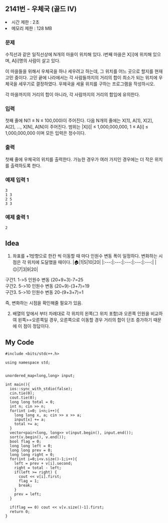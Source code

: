## 2141번 - 우체국 (골드 IV)
<li>시간 제한 : 2초</li>
<li>메모리 제한 : 128 MB</li>

### 문제
수직선과 같은 일직선상에 N개의 마을이 위치해 있다. 
  i번째 마을은 X[i]에 위치해 있으며, A[i]명의 사람이 살고 있다.<br>

이 마을들을 위해서 우체국을 하나 세우려고 하는데,
  그 위치를 어느 곳으로 할지를 현재 고민 중이다.
  고민 끝에 나라에서는 각 사람들까지의 거리의 합이 최소가
  되는 위치에 우체국을 세우기로 결정하였다. 우체국을 세울 위치를 구하는 프로그램을 작성하시오.<br>

각 마을까지의 거리의 합이 아니라, 각 사람까지의 거리의 합임에 유의한다.<br>

### 입력
첫째 줄에 N(1 ≤ N ≤ 100,000)이 주어진다. 다음 N개의 줄에는 X[1], A[1], X[2], A[2], …, X[N], A[N]이 주어진다. 
  범위는 |X[i]| ≤ 1,000,000,000, 1 ≤ A[i] ≤ 1,000,000,000 이며 모든 입력은 정수이다.<br>
  
### 출력
첫째 줄에 우체국의 위치를 출력한다. 가능한 경우가 여러 가지인 경우에는 더 작은 위치를 출력하도록 한다.<br>



### 예제 입력 1
```
3
1 3
2 5
3 3
```
### 예제 출력 1
```
2
```

## Idea
1. 좌표를 +1방향으로 한칸 씩 이동할 때 마다 인원수 변동 폭이 일정하다. 변화하는 시점은 각 위치에 도달했을 때이다.
|🏠|1|5|10|20|
|:---:|:---:|:---:|:---:|:---:|
|😐|7|3|9|20|

구간1. 1->5 인원수 변동 (20+9+3)-7=25<br>
구간2. 5->10 인원수 변동 (20+9)-(3+7)=19<br>
구간3. 5->10 인원수 변동 20-(9+3+7)=1<br>

즉, 변화하는 시점을 확인해줄 필요가 있음.<br>

2. 배열의 앞에서 부터 차례대로 각 위치의 왼쪽(그 위치 포함)과 오른쪽 인원을 비교하여 왼쪽>=오른쪽일 경우, 오른쪽으로 이동할 경우 거리의 합이 단조 증가하기 때문에 이 점이 정답이다.

  

## My Code
```
#include <bits/stdc++.h>

using namespace std;


unordered_map<long,long> input;

int main(){
  ios::sync_with_stdio(false);
  cin.tie(0);
  cout.tie(0);
  long long total = 0;
  int n; cin >> n;
  for(int i=0; i<n;i++){
    long long x, a; cin >> x >> a;
    input[x] += a;
    total += a;
  }
  vector<pair<long, long>> v(input.begin(), input.end());
  sort(v.begin(), v.end());
  bool flag = 0;
  long long left = 0;
  long long prev = 0;
  long long right = 0;
  for(int i=0;i<v.size()-1;i++){
    left = prev + v[i].second;
    right = total - left;
    if(left >= right) {
      cout << v[i].first;
      flag = 1;
      break;
    }
    prev = left;
  }

  if(flag == 0) cout << v[v.size()-1].first;
  return 0;
}
```
